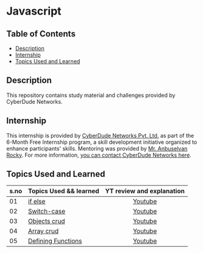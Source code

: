 # Javascript

## Table of Contents

- [Description](#description)
- [Internship](#internship)
- [Topics Used and Learned](#topics-used-and-learned)

## Description

This repository contains study material and challenges provided by CyberDude Networks.

## Internship

This internship is provided by [CyberDude Networks Pvt. Ltd.](https://youtube.com/cyberdudenetworks) as part of the 6-Month Free Internship program, a skill development initiative organized to enhance participants' skills. Mentoring was provided by [Mr. Anbuselvan Rocky](https://instagram.com/anbuselvanrocky). For more information, [you can contact CyberDude Networks here](https://cyberdudenetworks.com).

## Topics Used and Learned

| s.no | Topics Used && learned                         |               YT review and explanation                |
| :--- | :--------------------------------------------- | :----------------------------------------------------: |
| 01   | [if else](./01-if-else/)                       | [Youtube](https://www.youtube.com/watch?v=WebG_D9-U80) |
| 02   | [Switch-case](./02-switch-case/)               | [Youtube](https://www.youtube.com/watch?v=WebG_D9-U80) |
| 03   | [Objects crud](./03-Objects-crud/)             | [Youtube](https://www.youtube.com/watch?v=WebG_D9-U80) |
| 04   | [Array crud](./04-array-crud/)                 | [Youtube](https://www.youtube.com/watch?v=WebG_D9-U80) |
| 05   | [Defining Functions](./05-defining-functions/) | [Youtube](https://www.youtube.com/watch?v=WebG_D9-U80) |
